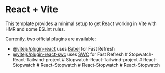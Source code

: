 # React + Vite

This template provides a minimal setup to get React working in Vite with HMR and some ESLint rules.

Currently, two official plugins are available:

- [@vitejs/plugin-react](https://github.com/vitejs/vite-plugin-react/blob/main/packages/plugin-react/README.md) uses [Babel](https://babeljs.io/) for Fast Refresh
- [@vitejs/plugin-react-swc](https://github.com/vitejs/vite-plugin-react-swc) uses [SWC](https://swc.rs/) for Fast Refresh
#   S t o p w a t c h - R e a c t - T a i l w i n d - p r o j e c t  
 #   S t o p w a t c h - R e a c t - T a i l w i n d - p r o j e c t  
 #   R e a c t - S t o p w a t c h  
 #   R e a c t - S t o p w a t c h  
 #   R e a c t - S t o p w a t c h  
 #   R e a c t - S t o p w a t c h  
 